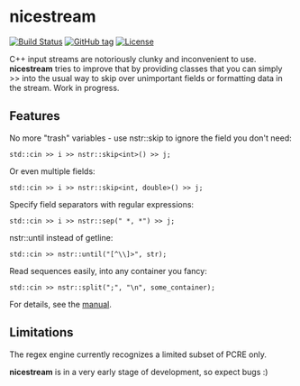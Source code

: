 # nicestream

[![Build Status](https://travis-ci.org/lipk/nicestream.svg?branch=master)](https://travis-ci.org/lipk/nicestream)
[![GitHub tag](https://img.shields.io/github/tag/lipk/nicestream.svg)]()
[![License](https://img.shields.io/github/license/mashape/apistatus.svg)]()

C++ input streams are notoriously clunky and inconvenient to use. **nicestream** tries to improve that by providing classes that
you can simply >> into the usual way to skip over unimportant fields or formatting data in the stream. Work in progress.

## Features

No more "trash" variables - use nstr::skip to ignore the field you don't need:

    std::cin >> i >> nstr::skip<int>() >> j;

Or even multiple fields:

    std::cin >> i >> nstr::skip<int, double>() >> j;

Specify field separators with regular expressions:

    std::cin >> i >> nstr::sep(" *, *") >> j;

nstr::until instead of getline:

    std::cin >> nstr::until("[^\\]>", str);

Read sequences easily, into any container you fancy:

    std::cin >> nstr::split(";", "\n", some_container);

For details, see the [manual](MANUAL.md).

## Limitations

The regex engine currently recognizes a limited subset of PCRE only.

**nicestream** is in a very early stage of development, so expect bugs :)
